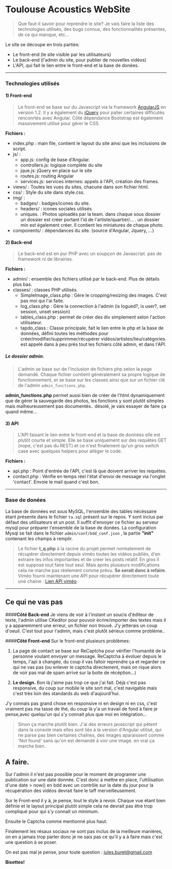 # Toulouse Acoustics WebSite

> Que faut-il savoir pour reprendre le site? Je vais faire la liste des technologies utilisés, des bugs connus,
des fonctionnalités présentes, de ce qui manque, etc...

Le site se découpe en trois parties:
* Le front-end (le site visible par les utilisateurs)
* Le back-end (l'admin du site, pour publier de nouvelles vidéos)
* L'API, qui fait le lien entre le front-end et la base de donées.


-------
### Technologies utilisés
#### 1) __Front-end__
> Le front-end se base sur du Javascript via le framework [AngularJS](http://angularjs.org) en version 1.2. 
Il y a également du [jQuery](https://jquery.com/) pour palier certaines difficutés renconrtés avec Angular.
Côté dépendance Bootstrap est également massivement utilisé pour gérer le CSS.

__Fichiers :__ 
* index.php : main file, contient le layout du site ainsi que les inclusions de script.
* js/ :
    * app.js: config de base d'Angular.
    * controllers.js: logique complète du site
    * jque.js: jQuery en place sur le site
    * routes.js: routing Angular
    * services.js: services internes: appels à l'API, création des frames.
* views/ : Toutes les vues du sites, chacune dans son fichier html.
* css/ : Style du site dans style.css.
* img/ : 
    * badges/ : badges/icones du site.
    * headers/ : icones sociales utilisés
    * uniques. : Photos uploadés par la team. dans chaque sous dossier un dossier est créer portant l'id de
            l'artiste/quartier/... . un dossier min est également créer. Il contient les miniatures de chaque photo.
 * components/ : dépendances du site. (source d'Angular, Jquery, ...)
 
 
 #### 2) __Back-end__
 > Le back-end est en pur PHP avec un soupçon de Javascript. pas de framework ni de librairies.
 
 __Fichiers :__
  * admin/ : ensemble des fichiers utilisé par le back-end. Plus de détails plus bas.
  * classes/ : classes PHP utilisés. 
    * SimpleImage_class.php : Gère le cropping/resizing des images. C'est pas moi qui l'ai faite.
    * log_class.php : Gère la connection à l'admin (is logued?, is user?, set session, unset session)
    * tables_class.php : permet de créer des div simplement selon l'action utilisateur.
    * tapdo_class : Classe principale, fait le lien entre le php et la base de données, défini toutes les méthodes pour
        créer/modifier/supprimmer/récupérer vidéos/artistes/lieu/catégories. est appelé dans à peu près tout les fichiers côté
        admin, et dans l'API.
    
    
##### Le dossier admin.
> L'admin se base sur de l'inclusion de fichiers php selon la page demandé. Chaque fichier contient généralement sa propre 
logique de fonctionnement, et se base sur les classes ainsi que sur un fichier clé de l'admin `admin_functions.php`.

__admin_functions.php__ permet aussi bien de créer de l'html dynamiquement que de gérer la sauvegarde des photos, les fonctions y sont plutôt silmples
mais malheureusement pas documentés.. désolé, je vais essayer de faire ça quand même...

#### 3) API

>L'API faisant le lien entre le front-end et la base de données elle est plutôt courte et simple. Elle se base uniquement 
sur des requètes GET (nope, c'est pas du REST) et ce n'est finalement qu'un gros switch case avec quelques helpers pour alléger le code.

__Fichiers :__
 * api.php : Point d'entrée de l'API, c'est là que doivent arriver les requètes.
 * contact.php : Vérifie en temps réel l'état d'envoi de message via l'onglet 'contact'. Envoie le mail quand c'est bon.
 
-------
### Base de donées

La base de données est sous MySQL, l'ensemble des tables nécéssaire étant présente dans le fichier `ta.sql` présent sur le repos. Y sont inclus par défaut des utilisateurs et un post. Il suffit d'envoyer ce fichier au serveur mysql pour préparer l'ensemble de la base de donées. La configuration Mysql se fait dans le fichier `admin/conf/bdd_conf.json` , la partie __"init"__ contenant les champs à remplir.


> Le fichier __t_q.php__ à la racine du projet permet normalement de récupérer directement depuis viméo toutes les vidéos publiés, d'en extraire les infos importantes et de créer les posts relatif. En gros il est supposé tout faire tout seul. Mais après plusieurs modifications cela ne marche pas réelement comme prévu. __Se serait donc à refaire__. Viméo fourni maintenant une API pour récupérer directement toute une chaine : [Lien API viméo](https://developer.vimeo.com/api/start).

-------
## Ce qui ne vas pas

####__Côté Back-end__
Je viens de voir à l'instant un soucis d'éditeur de texte, l'admin utilise CKeditor pour pouvoir écrire/importer
des textes mais il y a apparemment une erreur, un fichier non trouvé. J'y jetterais un coup d'oeuil.
C'est tout pour l'admin, mais c'est plutôt sérieux comme problème..

####__Côté Front-end__
Sur le front-end plusieurs problèmes:

1) La page de contact se base sur ReCaptcha pour vérifier l'humanité de la personne voulant envoyer un message. ReCaptcha à évoluer depuis le temps, l'api à changée, du coup il vas falloir reprendre ça et regarder ce qui ne vas pas (ou enlever le captcha directement, mais on rique alors de voir pas mal de spam arrivé sur la boite de récéption...)

2) __Le design.__
Bon là j'aime pas trop ce que j'ai fait. Déjà c'est pas responsive, du coup sur mobile le site sort mal, c'est navigable mais c'est très loin des standards du web d'aujourd'hui. 

J'y connais pas grand chose en responsive ni en design ni en css, c'est vraiment pas ma tasse de thé, du coup là y'a un travail de fond à faire je pense,avec quelqu'un qui s'y connait plus que moi en intégration...

> Sinon ça marche plutôt bien. J'ai des erreurs javascript qui pètent dans la console mais elles sont liés à la version d'Angular utilisé, qui ne parse pas bien certaines chaînes, des images aparaissent comme 'Not found' sans qu'on est demandé à voir une image. en vrai ça marche bien.


## A faire.

Sur l'admin il n'est pas possible pour le moment de programer une publication sur une date donnée. C'est donc à mettre en place, l'uttilisation d'une date > now() en bdd avec un contrôle sur la date du jour pour la récupération des vidéos devrait faire le taff merveilleusement.

Sur le Front-end il y à, je pense, tout le style à revoir. Chaque vue étant bien définie et le layout principal plutôt simple cela ne devrait pas être trop compliqué pour qui s'y connait un minimum. 

Ensuite le Captcha comme mentionné plus haut.

Finalement les résaux sociaux ne sont pas inclus de la meilleure manières, on en a jamais trop parler donc je ne sais pas ce qu'il y a à faire mais c'est une question à se poser.

On est pas mal je pense, pour toute question : jules.buret@gmail.com

__Bisettes!__

